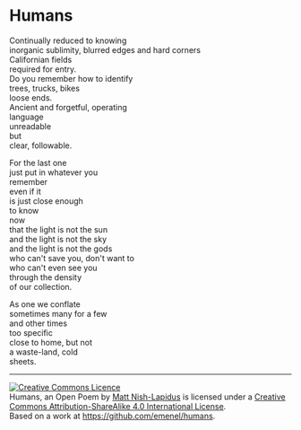 # Humans

Continually reduced to knowing  
inorganic sublimity, blurred edges and hard corners  
Californian fields  
required for entry.  
Do you remember how to identify  
trees, trucks, bikes  
loose ends.  
Ancient and forgetful, operating  
language  
unreadable  
but  
clear, followable.  

For the last one  
just put in whatever you  
remember  
even if it  
is just close enough  
to know  
now  
that the light is not the sun  
and the light is not the sky  
and the light is not the gods  
who can't save you, don't want to  
who can't even see you  
through the density  
of our collection.  

As one we conflate  
sometimes many for a few  
and other times  
too specific  
close to home, but not  
a waste-land, cold  
sheets.  

---

<a rel="license" href="http://creativecommons.org/licenses/by-sa/4.0/"><img alt="Creative Commons Licence" style="border-width:0" src="https://i.creativecommons.org/l/by-sa/4.0/88x31.png" /></a><br /><span xmlns:dct="http://purl.org/dc/terms/" href="http://purl.org/dc/dcmitype/Text" property="dct:title" rel="dct:type">Humans, an Open Poem</span> by <a xmlns:cc="http://creativecommons.org/ns#" href="http://emenel.ca/projects/humans.html" property="cc:attributionName" rel="cc:attributionURL">Matt Nish-Lapidus</a> is licensed under a <a rel="license" href="http://creativecommons.org/licenses/by-sa/4.0/">Creative Commons Attribution-ShareAlike 4.0 International License</a>.<br />Based on a work at <a xmlns:dct="http://purl.org/dc/terms/" href="https://github.com/emenel/humans" rel="dct:source">https://github.com/emenel/humans</a>.

